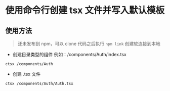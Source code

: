 # 使用命令行创建 tsx 文件并写入默认模板

## 使用方法

> 还未发布到 npm，可以 clone 代码之后执行 `npm link` 创建软连接到本地

- 创建目录类型的组件 例如：/components/Auth/index.tsx

```
ctsx /components/Auth
```

- 创建 .tsx 文件

```
ctsx /components/Auth/Auth.tsx
```
